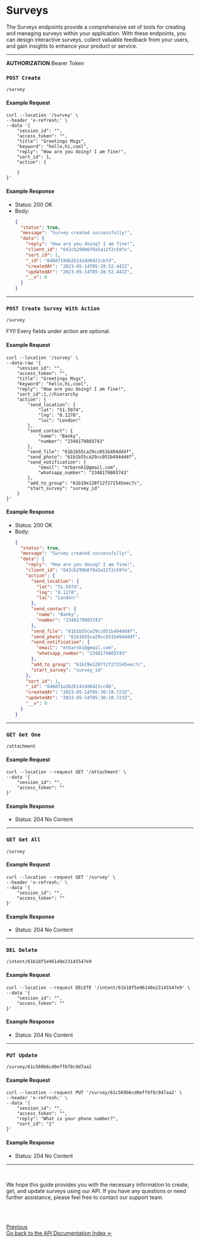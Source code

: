<head>
<link rel="stylesheet" href="../../style.css">
</head>

# Surveys

The Surveys endpoints provide a comprehensive set of tools for creating and managing surveys within your application. With these endpoints, you can design interactive surveys, collect valuable feedback from your users, and gain insights to enhance your product or service.

---

**AUTHORIZATION** Bearer Token

### `POST Create`

```
/survey
```

#### Example Request

```shell
curl --location '/survey' \
--header 'x-refresh;' \
--data '{
    "session_id": "",
    "access_token": "",
    "title": "Greetings Msgs",
    "keyword": "hello,hi,cool",
    "reply": "How are you doing? I am fine!",
    "sort_id": 1,
    "action": {

    }
}'
```

#### Example Response

- Status: 200 OK
- Body:
  ```json
  {
    "status": true,
    "message": "Survey created successfully!",
    "data": {
      "reply": "How are you doing? I am fine!",
      "client_id": "642cb299b6f8a5a12f2c59fe",
      "sort_id": 1,
      "_id": "64607194b2b141dd0421cbfd",
      "createdAt": "2023-05-14T05:28:52.442Z",
      "updatedAt": "2023-05-14T05:28:52.442Z",
      "__v": 0
    }
  }
  ```

---

### `POST Create Survey With Action`

```
/survey
```

FYI! Every fields under action are optional.

#### Example Request

```shell
curl --location '/survey' \
--data-raw '{
    "session_id": "",
    "access_token": "",
    "title": "Greetings Msgs",
    "keyword": "hello,hi,cool",
    "reply": "How are you doing? I am fine!",
    "sort_id":1,//hierarchy
    "action": {
        "send_location": {
            "lat": "51.5074",
            "lng": "0.1278",
            "loc": "London!"
        },
        "send_contact": {
            "name": "Banky",
            "number": "2348179803743"
        },
        "send_file": "61b1b55ca29cc051b494dd4f",
        "send_photo": "61b1b55ca29cc051b494dd4f",
        "send_notification": {
            "email": "mrbarnk1@gmail.com",
            "whatsapp_number": "2348179803743"
        },
        "add_to_group": "61b19e128f12f271545eec7c",
        "start_survey": "survey_id"
    }
}'
```

#### Example Response

- Status: 200 OK
- Body:
  ```json
  {
    "status": true,
    "message": "Survey created successfully!",
    "data": {
      "reply": "How are you doing? I am fine!",
      "client_id": "642cb299b6f8a5a12f2c59fe",
      "action": {
        "send_location": {
          "lat": "51.5074",
          "lng": "0.1278",
          "loc": "London!"
        },
        "send_contact": {
          "name": "Banky",
          "number": "2348179803743"
        },
        "send_file": "61b1b55ca29cc051b494dd4f",
        "send_photo": "61b1b55ca29cc051b494dd4f",
        "send_notification": {
          "email": "mrbarnk1@gmail.com",
          "whatsapp_number": "2348179803743"
        },
        "add_to_group": "61b19e128f12f271545eec7c",
        "start_survey": "survey_id"
      },
      "sort_id": 1,
      "_id": "646071e2b2b141dd0421cc0b",
      "createdAt": "2023-05-14T05:30:10.723Z",
      "updatedAt": "2023-05-14T05:30:10.723Z",
      "__v": 0
    }
  }
  ```

---

### `GET Get One`

```
/attachment
```

#### Example Request

```shell
curl --location --request GET '/attachment' \
--data '{
    "session_id": "",
    "access_token": ""
}'
```

#### Example Response

- Status: 204 No Content

---

### `GET Get All`

```
/survey
```

#### Example Request

```shell
curl --location --request GET '/survey' \
--header 'x-refresh;' \
--data '{
    "session_id": "",
    "access_token": ""
}'
```

#### Example Response

- Status: 204 No Content

---

### `DEL Delete`

```
/intent/61b18f5e96140e23145547e9
```

#### Example Request

```shell
curl --location --request DELETE '/intent/61b18f5e96140e23145547e9' \
--data '{
    "session_id": "",
    "access_token": ""
}'
```

#### Example Response

- Status: 204 No Content

---

### `PUT Update`

```
/survey/61c569b6cd0eff6f8c9d7aa2
```

#### Example Request

```shell
curl --location --request PUT '/survey/61c569b6cd0eff6f8c9d7aa2' \
--header 'x-refresh;' \
--data '{
    "session_id": "",
    "access_token": "",
    "reply": "What is your phone number?",
    "sort_id": "2"
}'
```

#### Example Response

- Status: 204 No Content

---

<br>

We hope this guide provides you with the necessary information to create, get, and update surveys using our API. If you have any questions or need further assistance, please feel free to contact our support team.

<br> <br>

<footer>
  <a class="prev-page" href="../../api-documentation/index.md">Previous <br>
  Go back to the API Documentation Index &larr;</a>
</footer>
